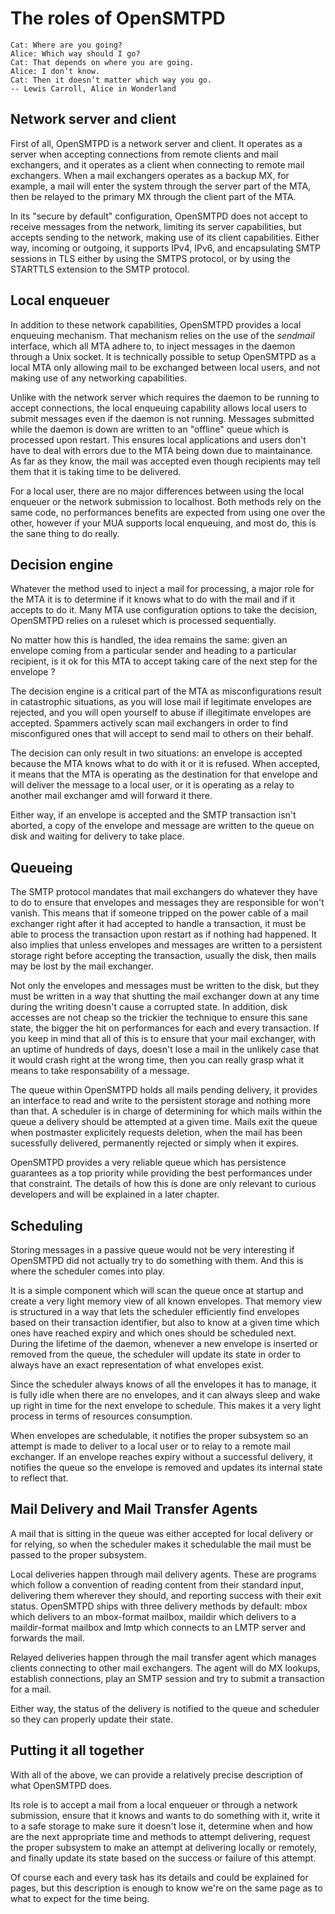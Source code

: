 # The roles of OpenSMTPD

    Cat: Where are you going?
    Alice: Which way should I go?
    Cat: That depends on where you are going.
    Alice: I don’t know.
    Cat: Then it doesn’t matter which way you go.
    -- Lewis Carroll, Alice in Wonderland


## Network server and client
First of all, OpenSMTPD is a network server and client.
It operates as a server when accepting connections from remote clients and mail exchangers,
and it operates as a client when connecting to remote mail exchangers.
When a mail exchangers operates as a backup MX,
for example,
a mail will enter the system through the server part of the MTA,
then be relayed to the primary MX through the client part of the MTA.

In its "secure by default" configuration,
OpenSMTPD does not accept to receive messages from the network,
limiting its server capabilities,
but accepts sending to the network,
making use of its client capabilities.
Either way,
incoming or outgoing,
it supports IPv4,
IPv6,
and encapsulating SMTP sessions in TLS either by using the SMTPS protocol,
or by using the STARTTLS extension to the SMTP protocol.


## Local enqueuer
In addition to these network capabilities,
OpenSMTPD provides a local enqueuing mechanism.
That mechanism relies on the use of the _sendmail_ interface,
which all MTA adhere to,
to inject messages in the daemon through a Unix socket.
It is technically possible to setup OpenSMTPD as a local MTA only allowing mail to be exchanged between local users,
and not making use of any networking capabilities.

Unlike with the network server which requires the daemon to be running to accept connections,
the local enqueuing capability allows local users to submit messages even if the daemon is not running.
Messages submitted while the daemon is down are written to an "offline" queue which is processed upon restart.
This ensures local applications and users don't have to deal with errors due to the MTA being down due to maintainance.
As far as they know,
the mail was accepted even though recipients may tell them that it is taking time to be delivered.

For a local user,
there are no major differences between using the local enqueuer or the network submission to localhost.
Both methods rely on the same code,
no performances benefits are expected from using one over the other,
however if your MUA supports local enqueuing,
and most do,
this is the sane thing to do really.


## Decision engine
Whatever the method used to inject a mail for processing,
a major role for the MTA it is to determine if it knows what to do with the mail and if it accepts to do it.
Many MTA use configuration options to take the decision,
OpenSMTPD relies on a ruleset which is processed sequentially.

No matter how this is handled,
the idea remains the same:
given an envelope coming from a particular sender and heading to a particular recipient,
is it ok for this MTA to accept taking care of the next step for the envelope ?

The decision engine is a critical part of the MTA as misconfigurations result in catastrophic situations,
as you will lose mail if legitimate envelopes are rejected,
and you will open yourself to abuse if illegitimate envelopes are accepted.
Spammers actively scan mail exchangers in order to find misconfigured ones that will accept to send mail to others on their behalf.

The decision can only result in two situations:
an envelope is accepted because the MTA knows what to do with it or it is refused.
When accepted,
it means that the MTA is operating as the destination for that envelope and will deliver the message to a local user,
or it is operating as a relay to another mail exchanger amd will forward it there.

Either way,
if an envelope is accepted and the SMTP transaction isn't aborted,
a copy of the envelope and message are written to the queue on disk and waiting for delivery to take place.


## Queueing
The SMTP protocol mandates that mail exchangers do whatever they have to do to ensure that envelopes and messages they are responsible for won't vanish.
This means that if someone tripped on the power cable of a mail exchanger right after it had accepted to handle a transaction,
it must be able to process the transaction upon restart as if nothing had happened.
It also implies that unless envelopes and messages are written to a persistent storage right before accepting the transaction,
usually the disk,
then mails may be lost by the mail exchanger.

Not only the envelopes and messages must be written to the disk,
but they must be written in a way that shutting the mail exchanger down at any time during the writing doesn't cause a corrupted state.
In addition,
disk accesses are not cheap so the trickier the technique to ensure this sane state,
the bigger the hit on performances for each and every transaction.
If you keep in mind that all of this is to ensure that your mail exchanger,
with an uptime of hundreds of days,
doesn't lose a mail in the unlikely case that it would crash right at the wrong time,
then you can really grasp what it means to take responsability of a message.

The queue within OpenSMTPD holds all mails pending delivery,
it provides an interface to read and write to the persistent storage and nothing more than that.
A scheduler is in charge of determining for which mails within the queue a delivery should be attempted at a given time.
Mails exit the queue when postmaster explicitely requests deletion,
when the mail has been sucessfully delivered, permanently rejected or simply when it expires.

OpenSMTPD provides a very reliable queue which has persistence guarantees as a top priority while providing the best performances under that constraint.
The details of how this is done are only relevant to curious developers and will be explained in a later chapter.


## Scheduling
Storing messages in a passive queue would not be very interesting if OpenSMTPD did not actually try to do something with them.
And this is where the scheduler comes into play.

It is a simple component which will scan the queue once at startup and create a very light memory view of all known envelopes.
That memory view is structured in a way that lets the scheduler efficiently find envelopes based on their transaction identifier,
but also to know at a given time which ones have reached expiry and which ones should be scheduled next.
During the lifetime of the daemon,
whenever a new envelope is inserted or removed from the queue,
the scheduler will update its state in order to always have an exact representation of what envelopes exist.

Since the scheduler always knows of all the envelopes it has to manage,
it is fully idle when there are no envelopes,
and it can always sleep and wake up right in time for the next envelope to schedule.
This makes it a very light process in terms of resources consumption.

When envelopes are schedulable,
it notifies the proper subsystem so an attempt is made to deliver to a local user or to relay to a remote mail exchanger.
If an envelope reaches expiry without a successful delivery,
it notifies the queue so the envelope is removed and updates its internal state to reflect that.


## Mail Delivery and Mail Transfer Agents
A mail that is sitting in the queue was either accepted for local delivery or for relying,
so when the scheduler makes it schedulable the mail must be passed to the proper subsystem.

Local deliveries happen through mail delivery agents.
These are programs which follow a convention of reading content from their standard input,
delivering them wherever they should,
and reporting success with their exit status.
OpenSMTPD ships with three delivery methods by default:
mbox which delivers to an mbox-format mailbox,
maildir which delivers to a maildir-format mailbox
and lmtp which connects to an LMTP server and forwards the mail.

Relayed deliveries happen through the mail transfer agent which manages clients connecting to other mail exchangers.
The agent will do MX lookups, establish connections, play an SMTP session and try to submit a transaction for a mail.

Either way,
the status of the delivery is notified to the queue and scheduler so they can properly update their state.


## Putting it all together
With all of the above,
we can provide a relatively precise description of what OpenSMTPD does.

Its role is to accept a mail from a local enqueuer or through a network submission,
ensure that it knows and wants to do something with it,
write it to a safe storage to make sure it doesn't lose it,
determine when and how are the next appropriate time and methods to attempt delivering,
request the proper subsystem to make an attempt at delivering locally or remotely,
and finally update its state based on the success or failure of this attempt.

Of course each and every task has its details and could be explained for pages,
but this description is enough to know we're on the same page as to what to expect for the time being.

